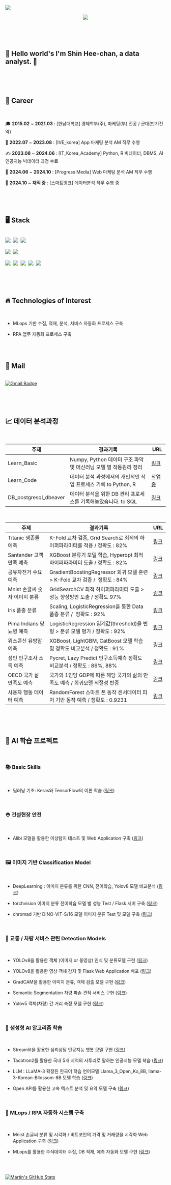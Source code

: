 ![](https://komarev.com/ghpvc/?username=sinheechan&color=lightgrey)<div align="right">
</div>

<div align="center">
  <img src="https://github.com/sinheechan/sinheechan/assets/147711497/2b2ed3fc-bf74-472e-9401-8dc09be2b116" />
</div> 

<br/><br/><br/>

<h2> 🤔 Hello world's I'm Shin Hee-chan, a data analyst. 🤔 </h2>

<br/><br/><br/>

<h2> 🤵 Career </h2>

<br/>

🎓 **2015.02** ~ **2021.03** : [한남대학교] 경제학부(주), 마케팅(부) 전공 / 군대(만기전역)

👣 **2022.07** ~ **2023.08** : [IVE_korea] App 마케팅 분석 AM 직무 수행
  
✍️ **2023.08** ~ **2024.06** : [IT_Korea_Academy] Python, R 빅데이터, DBMS, AI 인공지능 빅데이터 과정 수료

👣 **2024.06** ~ **2024.10** : [Progress Media] Web 마케팅 분석 AM 직무 수행

👣 **2024.10** ~ **재직 중** : [스마트뱅크] 데이터분석 직무 수행 중

<br /><br /><br/>

<h2> 🖥️ Stack </h2>

<br />

<div>
  <img src="https://img.shields.io/badge/python%20-%2314354C.svg?style=for-the-badge&logo=Python&logoColor=white"/>&nbsp
  <img src="https://img.shields.io/badge/MySQL-F5C300?style=for-the-badge&logo=MySQL&logoColor=black"/>&nbsp
  <img src="https://img.shields.io/badge/RStudio-007AFF?style=for-the-badge&logo=R&logoColor=white"/>&nbsp
</div>

<br />

<div>  
  <img src="https://img.shields.io/badge/looker-4285F4.svg?style=for-the-badge&logo=looker&logoColor=white"/>&nbsp
  <img src="https://img.shields.io/badge/tableau-E97627.svg?style=for-the-badge&logo=tableau&logoColor=white"/>&nbsp
</div>

<br />

<div>  
  <img src="https://img.shields.io/badge/github-181717.svg?style=for-the-badge&logo=github&logoColor=white"/>&nbsp
  <img src="https://img.shields.io/badge/dbeaver-382923.svg?style=for-the-badge&logo=dbeaver&logoColor=white"/>&nbsp
  <img src="https://img.shields.io/badge/notion-000000.svg?style=for-the-badge&logo=notion&logoColor=white"/>&nbsp
  <img src="https://img.shields.io/badge/slack-4A154B.svg?style=for-the-badge&logo=slack&logoColor=white"/>&nbsp
  <img src="https://img.shields.io/badge/googleworkspace-34A853.svg?style=for-the-badge&logo=google&logoColor=white"/>&nbsp
</div>

<br /><br /><br/>

<h2> 🔥 Technologies of Interest </h2>

<br />
  
- MLops 기반 수집, 적재, 분석, 서비스 자동화 프로세스 구축

- RPA 업무 자동화 프로세스 구축

<br /><br />

<h2> 📩 Mail </h2>

<br/>

<div>
  <a href="mailto:gmlcks0905@gmail.com" target="_blank"> <!-- Gmail -->
  <img src="https://img.shields.io/badge/gmlcks0905%40gmail.com-c14438?style=for-the-badge&logo=Gmail&logoColor=white" alt="Gmail Badge"></a>&nbsp
  </div>

<br/><br/><br/>

<h2>📈 데이터 분석과정 </h2>

<br/>

|주제|결과기록|URL|
|---|---|-|
|Learn_Basic| Numpy, Python 데이터 구조 파악 및 머신러닝 모델 별 작동원리 정리 | [링크](https://github.com/sinheechan/Learn_Basic.git)|
|Learn_Code| 데이터 분석 과정에서의 개인적인 작업 프로세스 기록 to Python, R | [작업중](https://github.com/sinheechan/Learn_Code.git)|
|DB_postgresql_dbeaver| 데이터 분석을 위한 DB 관리 프로세스를 기록해놓았습니다. to SQL | [링크](https://github.com/sinheechan/DB_postgresql_dbeaver.git)|

<br/>

|주제|결과기록|URL|
|---|---|-|
|Titanic 생존률 예측|K-Fold 교차 검증, Grid Search로 최적의 하이퍼파라미터를 적용  /  정확도 : 82%|[링크](https://github.com/sinheechan/Data_Analysis_Titanic.git)|
|Santander 고객만족 예측|XGBoost 분류기 모델 학습, Hyperopt 최적 하이퍼파라미터 도출  /  정확도 : 82%|[링크](https://github.com/sinheechan/Data_Analysis_Santander.git)|
|공유자전거 수요예측|GradientBoostingRegressor 회귀 모델 훈련 > K-Fold 교차 검증  /  정확도 : 84%|[링크](https://github.com/sinheechan/Data_Analysis_BikeSharing.git)|
|Mnist 손글씨 숫자 이미지 분류|GridSearchCV 최적 하이퍼파라미터 도출 > 성능 향상방안 도출  /  정확도 97%|[링크](https://github.com/sinheechan/Data_Analysis_Mnist.git)|
|Iris 품종 분류|Scaling, LogisticRegression을 통한 Data 품종 분류  /  정확도 : 92%|[링크](https://github.com/sinheechan/Data_analysis_IRIS.git)|
|Pima Indians 당뇨병 예측|LogisticRegression 임계값(threshold)을 변형 > 분류 모델 평가  /  정확도 : 92%|[링크](https://github.com/sinheechan/Data_analysis_Pima.git)|
|위스콘신 유방암 예측|XGBoost, LightGBM, CatBoost 모델 학습 및 정확도 비교분석  /  정확도 : 91%|[링크](https://github.com/sinheechan/Data_analysis_Wisconsin.git)|
|성인 인구조사 소득 예측|Pycret, Lazy Predict 인구소득예측 정확도 비교분석  /  정확도 : 86%, 88%|[링크](https://github.com/sinheechan/ML_AutoModel_test.git)|
|OECD 국가 삶 만족도 예측|국가의 1인당 GDP에 따른 해당 국가의 삶의 만족도 예측  /  회귀모델 적절성 반증 |[링크](https://github.com/sinheechan/Data_Analysis_OECD.git)|
|사용자 행동 데이터 예측|RandomForest 스마트 폰 동작 센서데이터 피처 기반 동작 예측  /  정확도 : 0.9231 |[링크](https://github.com/sinheechan/Data_analysis_HumanActivity.git)|

<br/><br/><br/>

<h2> 🤖  AI 학습 프로젝트 </h2>

<br/>

<h3> 📚 Basic Skills </h3>

<br/>

- 딥러닝 기초: Keras와 TensorFlow의 이론 학습 ([링크](https://github.com/sinheechan/Outlier_Alibi_Flask.git))

<br/>

<h3> ⛑️ 건설현장 안전 </h3>

<br/>  

- Alibi 모델을 활용한 이상탐지 테스트 및 Web Application 구축 ([링크](https://github.com/sinheechan/Outlier_Alibi_Flask.git))

<br />

<h3> 🖼️ 이미지 기반 Classification Model </h3>

<br /> 

- DeepLearning : 이미지 분류를 위한 CNN, 전이학습, Yolov8 모델 비교분석 ([링크](https://github.com/sinheechan/Projuct_Cls_Model_test.git))

- torchvision 이미지 분류 전이학습 모델 별 성능 Test / Flask 서버 구축 ([링크](https://github.com/sinheechan/Project_Image_cls_Flask.git))

- chromad 기반 DINO-ViT-S/16 모델 이미지 분류 Test 및 모델 구축 ([링크](https://github.com/sinheechan/chromadb_ViT_food.git))  

<br />

<h3> 🚕 교통 / 차량 서비스 관련 Detection Models </h3>

<br/>

- YOLOv8을 활용한 객체 (이미지 or 동영상) 인식 및 분류모델 구현 ([링크](https://github.com/sinheechan/Project_Yolov8.git))
  
- YOLOv8을 활용한 영상 객체 감지 및 Flask Web Application 배포 ([링크](https://github.com/sinheechan/Project_yolov8_cls_flask.git))

- GradCAM을 활용한 이미지 분류, 객체 검출 모델 구현 ([링크](https://github.com/sinheechan/CAM_Binary-classifier.git))

- Semantic Segmentation 차량 파손 견적 서비스 구현 ([링크](https://github.com/sinheechan/Car_damage_segment.git))

- Yolov5 객체(차량) 간 거리 측정 모델 구현 ([링크](https://github.com/sinheechan/Yolov5_Car_Distance.git))

<br />

<h3> 🤖 생성형 AI 알고리즘 학습 </h3>

<br/>

- Streamlit을 활용한 심리상담 인공지능 챗봇 모델 구현 ([링크](https://github.com/sinheechan/Project_Chatbot.git))

- Tacotron2를 활용한 국내 5개 지역의 사투리로 말하는 인공지능 모델 학습 ([링크](https://github.com/sinheechan/Project_TTS_STT_Flask.git))

- LLM : LLaMA-3 확장된 한국어 학습 언어모델 Llama_3_Open_Ko_8B, llama-3-Korean-Bllossom-8B 모델 학습 ([링크](https://github.com/sinheechan/LLM_Chatbot.git)) 

- Open API를 활용한 고속 텍스트 분석 및 요약 모델 구축 ([링크](https://github.com/sinheechan/Text_summarization_Translation.git))

<br/>

<h3> 🧬 MLops / RPA 자동화 시스템 구축 </h3>

<br />

- Mnist 손글씨 분류 및 시각화 / 비트코인의 가격 및 거래량을 시각화 Web Application 구축 ([링크](https://github.com/sinheechan/Project_streamlit_Webapp.git))

- MLops를 활용한 주식데이터 수집, DB 적재, 예측 자동화 모델 구현 ([링크](https://github.com/sinheechan/Project_MLops.git))

<br /><br />

<a href="https://github.com/sinheechan">
  <img align="center" src="https://github-readme-stats.vercel.app/api?username=sinheechan&show_icons=true&line_height=27&count_private=true&title_color=ffffff&text_color=c9cacc&icon_color=2bbc8a&bg_color=1d1f21" alt="Martin's GitHub Stats" />
</a>



